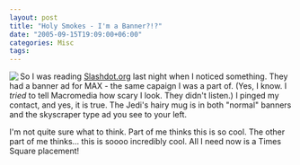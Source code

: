 ```yaml
---
layout: post
title: "Holy Smokes - I'm a Banner?!?"
date: "2005-09-15T19:09:00+06:00"
categories: Misc 
tags: 
---
```


<a href="http://www.macromedia.com/macromedia/events/max"><img src="https://static.raymondcamden.com/images/maxray.jpg" align="left" border="0"></a>So I was reading <a href="http://slashdot.org">Slashdot.org</a> last night when I noticed something. They had a banner ad for MAX - the same capaign I was a part of. (Yes, I know. I <i>tried</i> to tell Macromedia how scary I look. They didn't listen.) I pinged my contact, and yes, it is true. The Jedi's hairy mug is in both "normal" banners and the skyscraper type ad you see to your left. 

I'm not quite sure what to think. Part of me thinks this is so cool. The other part of me thinks... this is soooo incredibly cool. All I need now is a Times Square placement!

<br clear="left">